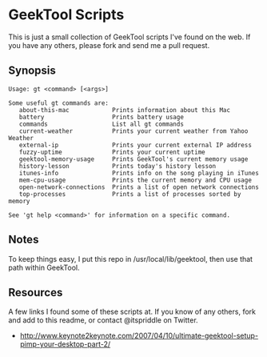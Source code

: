 # GeekTool Scripts

This is just a small collection of GeekTool scripts I've found on the web. If you have any others, please fork and send me a pull request.

## Synopsis

    Usage: gt <command> [<args>]

    Some useful gt commands are:
       about-this-mac            Prints information about this Mac
       battery                   Prints battery usage
       commands                  List all gt commands
       current-weather           Prints your current weather from Yahoo Weather
       external-ip               Prints your current external IP address
       fuzzy-uptime              Prints your current uptime
       geektool-memory-usage     Prints GeekTool's current memory usage
       history-lesson            Prints today's history lesson
       itunes-info               Prints info on the song playing in iTunes
       mem-cpu-usage             Prints the current memory and CPU usage
       open-network-connections  Prints a list of open network connections
       top-processes             Prints a list of processes sorted by memory

    See 'gt help <command>' for information on a specific command.

## Notes

To keep things easy, I put this repo in /usr/local/lib/geektool, then use that path within GeekTool.

## Resources

A few links I found some of these scripts at. If you know of any others, fork and add to this readme, or contact @itspriddle on Twitter.

* http://www.keynote2keynote.com/2007/04/10/ultimate-geektool-setup-pimp-your-desktop-part-2/

